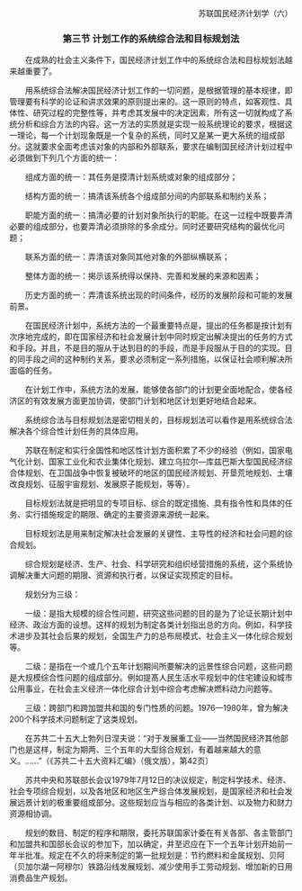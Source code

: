 <p align="right">苏联国民经济计划学（六）
    
### <p align="center">第三节 计划工作的系统综合法和目标规划法
    

    
&emsp;&emsp;在成熟的社会主义条件下，国民经济计划工作中的系统综合法和目标规划法越来越重要了。
    
&emsp;&emsp;用系统综合法解决国民经济计划工作的一切问题，是根据管理的基本规律，即管理要有科学的论证和讲求效果的原则提出来的。这一原则的特点，如客观性、具体性、研究过程的完整性等，并考虑其发展中的决定因素，所有这一切就构成了系统分析和综合方法的内容。这一方法的实质就是实现一般系统理论的要求，根据这一理论，每一个计划现象既是一个复杂的系统，同时又是某一更大系统的组成部分。这就要求全面考虑该对象的内部和外部联系，要求在编制国民经济计划过程中必须做到下列几个方面的统一：
    
&emsp;&emsp;组成方面的统一：其任务是摸清计划系统或对象的组成部分；
    
&emsp;&emsp;结构方面的统一：搞清该系统各个组成部分间的内部联系和制约关系；
    
&emsp;&emsp;职能方面的统一：搞清必要的计划对象所执行的职能。在这一过程中既要弄清必要的组成部分，也要弄清必须排除的多余成分。同时还要研究结构的最优化问题；
    
&emsp;&emsp;联系方面的统一：弄清该对象同其他对象的外部纵横联系；
    
&emsp;&emsp;整体方面的统一：掲示该系统得以保持、完善和发展的来源和因素；
    
&emsp;&emsp;历史方面的统一：弄清该系统出现的时间条件，经历的发展阶段和可能的发展前景。
    
&emsp;&emsp;在国民经济计划中，系统方法的一个最重要特点是，提出的任务都是按计划有次序地完成的，即在国家经济和社会发展计划中同时规定出解决提出的任务的方式和手段。并且，不是目的服从于达到目的的手段，而是手段服从于目的的实现。目的同手段之间的这种制约关系，要求必须制定一系列措施，以保证社会顺利解决所面临的任务。
    
&emsp;&emsp;在计划工作中，系统方法的发展，能够使各部门的计划更全面地配合，使各经济区的有效发展方面更加协调，使部门计划和地区计划更好地结合起来。
    
&emsp;&emsp;系统综合法与目标规划法是密切相关的，目标规划法可以看作是用系统综合法解决各个综合性计划任务的具体应用。
    
&emsp;&emsp;苏联在制定和实行全国性和地区性计划方面积累了不少的经验（例如，国家电气化计划、国家工业化和农业集体化规划、建立乌拉尔—库兹巴斯大型国民经济综合体规划、在卫国战争中恢复被破坏的地区的国民经济规划、开垦荒地规划、土壤改良规划、征服宇宙规划、发展原子能规划，等等）。
    
&emsp;&emsp;目标规划法就是把明显的专项目标、综合的既定措施、具有指令性和具体的任务、实行措施规定的期限、确定的主要资源来源统一起来。
    
&emsp;&emsp;目标规划法是用来制定解决社会发展的关键性、主导性的经济和社会问题的综合规划。
    
&emsp;&emsp;综合规划是经济、生产、社会、科学研究和组织经营措施的系统，这个系统协调解决重大问题的期限、资源和执行者，以保证实现预定的目标。
    
&emsp;&emsp;规划分为三级：
    
&emsp;&emsp;一级：是指大规模的综合性问题，研究这些问题的目的是为了论证长期计划中经济、政治方面的设想。这样的规划为制定各类计划指出总的方向。例如，科学技术进步及其社会后果的规划，全国生产力的总布局模式、社会主义一体化综合规划等。
    
&emsp;&emsp;二级：是指在一个或几个五年计划期间所要解决的远景性综合问题，这些问题是大规模综合性问题的组成部分。例如提髙人民生活水平规划中的住宅建设和城市公用事业，在社会主义经济一体化综合计划中综合考虑解决燃料动力问题等。
    
&emsp;&emsp;三级：跨部门和跨加盟共和国的专门性质的问题。1976—1980年，曾为解决200个科学技术问题制定了这类规划。
    
&emsp;&emsp;在苏共二十五大上勃列日涅夫说：“对于发展重工业——当然国民经济其他部门也是这样，制定为期两、三个五年的大型综合规划，有着越来越大的意义。……”（《苏共二十五大资料汇编》（俄文版），第42页）
    
&emsp;&emsp;苏共中央和苏联部长会议1979年7月12日的决议规定，制定科学技术、经济、社会专项综合规划，以及各地区和地区生产综合体发展规划，是国家经济和社会发展远景计划的极重要组成部分。这些规划应当与相应的各类计划、以及物力和财力资源相协调。
    
&emsp;&emsp;规划的数目、制定的程序和期限，委托苏联国家计委在有关各部、各主管部门和加盟共和国部长会议的参加下，加以确定，并至迟应在下一个五年计划开始前一年半批准。规定在不久的将来制定的第一批规划是：节约燃料和金属规划、贝阿（贝加尔湖一阿穆尔）铁路沿线发展规划、减少使用手工劳动规划、增加新的日用消费品生产规划。